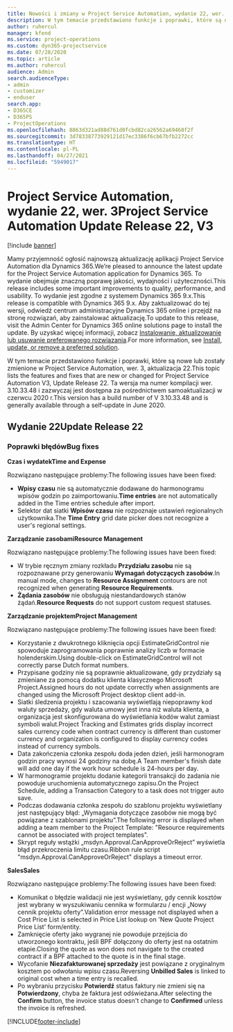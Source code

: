 ```yaml
---
title: Nowości i zmiany w Project Service Automation, wydanie 22, wer. 3
description: W tym temacie przedstawiono funkcje i poprawki, które są dostepne w Project Service Automation, aktualizacja 22, wer. 3.
author: ruhercul
manager: kfend
ms.service: project-operations
ms.custom: dyn365-projectservice
ms.date: 07/28/2020
ms.topic: article
ms.author: ruhercul
audience: Admin
search.audienceType:
- admin
- customizer
- enduser
search.app:
- D365CE
- D365PS
- ProjectOperations
ms.openlocfilehash: 8863d321ad88d761d0fcbd82ca26562a69468f2f
ms.sourcegitcommit: 3d78338773929121d17ec3386f6cb67bfb2272cc
ms.translationtype: HT
ms.contentlocale: pl-PL
ms.lasthandoff: 04/27/2021
ms.locfileid: "5949017"
---
```

# <a name="project-service-automation-update-release-22-v3"></a><span data-ttu-id="01e67-103">Project Service Automation, wydanie 22, wer. 3</span><span class="sxs-lookup"><span data-stu-id="01e67-103">Project Service Automation Update Release 22, V3</span></span>

[!include [banner](../includes/psa-now-project-operations.md)]

<span data-ttu-id="01e67-104">Mamy przyjemność ogłosić najnowszą aktualizację aplikacji Project Service Automation dla Dynamics 365.</span><span class="sxs-lookup"><span data-stu-id="01e67-104">We’re pleased to announce the latest update for the Project Service Automation application for Dynamics 365.</span></span> <span data-ttu-id="01e67-105">To wydanie obejmuje znaczną poprawę jakości, wydajności i użyteczności.</span><span class="sxs-lookup"><span data-stu-id="01e67-105">This release includes some important improvements to quality, performance, and usability.</span></span> <span data-ttu-id="01e67-106">To wydanie jest zgodne z systemem Dynamics 365 9.x.</span><span class="sxs-lookup"><span data-stu-id="01e67-106">This release is compatible with Dynamics 365 9.x.</span></span> <span data-ttu-id="01e67-107">Aby zaktualizować do tej wersji, odwiedź centrum administracyjne Dynamics 365 online i przejdź na stronę rozwiązań, aby zainstalować aktualizację.</span><span class="sxs-lookup"><span data-stu-id="01e67-107">To update to this release, visit the Admin Center for Dynamics 365 online solutions page to install the update.</span></span> <span data-ttu-id="01e67-108">By uzyskać więcej informacji, zobacz [Instalowanie, aktualizowanie lub usuwanie preferowanego rozwiązania](/power-platform/admin/install-remove-preferred-solution).</span><span class="sxs-lookup"><span data-stu-id="01e67-108">For more information, see [Install, update, or remove a preferred solution](/power-platform/admin/install-remove-preferred-solution).</span></span>

<span data-ttu-id="01e67-109">W tym temacie przedstawiono funkcje i poprawki, które są nowe lub zostały zmienione w Project Service Automation, wer. 3, aktualizacja 22.</span><span class="sxs-lookup"><span data-stu-id="01e67-109">This topic lists the features and fixes that are new or changed for Project Service Automation V3, Update Release 22.</span></span> <span data-ttu-id="01e67-110">Ta wersja ma numer kompilacji wer. 3.10.33.48 i zazwyczaj jest dostępna za pośrednictwem samoaktualizacji w czerwcu 2020 r.</span><span class="sxs-lookup"><span data-stu-id="01e67-110">This version has a build number of V 3.10.33.48 and is generally available through a self-update in June 2020.</span></span>

## <a name="update-release-22"></a><span data-ttu-id="01e67-111">Wydanie 22</span><span class="sxs-lookup"><span data-stu-id="01e67-111">Update Release 22</span></span>

### <a name="bug-fixes"></a><span data-ttu-id="01e67-112">Poprawki błędów</span><span class="sxs-lookup"><span data-stu-id="01e67-112">Bug fixes</span></span>



<span data-ttu-id="01e67-113">**Czas i wydatek**</span><span class="sxs-lookup"><span data-stu-id="01e67-113">**Time and Expense**</span></span>

<span data-ttu-id="01e67-114">Rozwiązano następujące problemy:</span><span class="sxs-lookup"><span data-stu-id="01e67-114">The following issues have been fixed:</span></span>

- <span data-ttu-id="01e67-115">**Wpisy czasu** nie są automatycznie dodawane do harmonogramu wpisów godzin po zaimportowaniu.</span><span class="sxs-lookup"><span data-stu-id="01e67-115">**Time entries** are not automatically added in the Time entries schedule after import.</span></span>
- <span data-ttu-id="01e67-116">Selektor dat siatki **Wpisów czasu** nie rozpoznaje ustawień regionalnych użytkownika.</span><span class="sxs-lookup"><span data-stu-id="01e67-116">The **Time Entry** grid date picker does not recognize a user's regional settings.</span></span>

<span data-ttu-id="01e67-117">**Zarządzanie zasobami**</span><span class="sxs-lookup"><span data-stu-id="01e67-117">**Resource Management**</span></span>

<span data-ttu-id="01e67-118">Rozwiązano następujące problemy:</span><span class="sxs-lookup"><span data-stu-id="01e67-118">The following issues have been fixed:</span></span>

- <span data-ttu-id="01e67-119">W trybie ręcznym zmiany rozkładu **Przydziału zasobu** nie są rozpoznawane przy generowaniu **Wymagań dotyczących zasobów**.</span><span class="sxs-lookup"><span data-stu-id="01e67-119">In manual mode, changes to **Resource Assignment** contours are not recognized when generating **Resource Requirements**.</span></span>
- <span data-ttu-id="01e67-120">**Żądania zasobów** nie obsługują niestandardowych stanów żądań.</span><span class="sxs-lookup"><span data-stu-id="01e67-120">**Resource Requests** do not support custom request statuses.</span></span>

<span data-ttu-id="01e67-121">**Zarządzanie projektem**</span><span class="sxs-lookup"><span data-stu-id="01e67-121">**Project Management**</span></span>

<span data-ttu-id="01e67-122">Rozwiązano następujące problemy:</span><span class="sxs-lookup"><span data-stu-id="01e67-122">The following issues have been fixed:</span></span>

- <span data-ttu-id="01e67-123">Korzystanie z dwukrotnego kliknięcia opcji EstimateGridControl nie spowoduje zaprogramowania poprawnie analizy liczb w formacie holenderskim.</span><span class="sxs-lookup"><span data-stu-id="01e67-123">Using double-click on EstimateGridControl will not correctly parse Dutch format numbers.</span></span>
- <span data-ttu-id="01e67-124">Przypisane godziny nie są poprawnie aktualizowane, gdy przydziały są zmieniane za pomocą dodatku klienta klasycznego Microsoft Project.</span><span class="sxs-lookup"><span data-stu-id="01e67-124">Assigned hours do not update correctly when assignments are changed using the Microsoft Project desktop client add-in.</span></span>
- <span data-ttu-id="01e67-125">Siatki śledzenia projektu i szacowania wyświetlają niepoprawny kod waluty sprzedaży, gdy waluta umowy jest inna niż waluta klienta, a organizacja jest skonfigurowana do wyświetlania kodów walut zamiast symboli walut.</span><span class="sxs-lookup"><span data-stu-id="01e67-125">Project Tracking and Estimates grids display incorrect sales currency code when contract currency is different than customer currency and organization is configured to display currency codes instead of currency symbols.</span></span>
- <span data-ttu-id="01e67-126">Data zakończenia członka zespołu doda jeden dzień, jeśli harmonogram godzin pracy wynosi 24 godziny na dobę.</span><span class="sxs-lookup"><span data-stu-id="01e67-126">A Team member's finish date will add one day if the work hour schedule is 24-hours per day.</span></span>
- <span data-ttu-id="01e67-127">W harmonogramie projektu dodanie kategorii transakcji do zadania nie powoduje uruchomienia automatycznego zapisu.</span><span class="sxs-lookup"><span data-stu-id="01e67-127">On the Project Schedule, adding a Transaction Category to a task does not trigger auto save.</span></span>
- <span data-ttu-id="01e67-128">Podczas dodawania członka zespołu do szablonu projektu wyświetlany jest następujący błąd: „Wymagania dotyczące zasobów nie mogą być powiązane z szablonami projektu”.</span><span class="sxs-lookup"><span data-stu-id="01e67-128">The following error is displayed when adding a team member to the Project Template: "Resource requirements cannot be associated with project templates".</span></span> 
- <span data-ttu-id="01e67-129">Skrypt reguły wstążki „msdyn.Approval.CanApproveOrReject” wyświetla błąd przekroczenia limitu czasu.</span><span class="sxs-lookup"><span data-stu-id="01e67-129">Ribbon rule script "msdyn.Approval.CanApproveOrReject" displays a timeout error.</span></span>

<span data-ttu-id="01e67-130">**Sales**</span><span class="sxs-lookup"><span data-stu-id="01e67-130">**Sales**</span></span>

<span data-ttu-id="01e67-131">Rozwiązano następujące problemy:</span><span class="sxs-lookup"><span data-stu-id="01e67-131">The following issues have been fixed:</span></span>

- <span data-ttu-id="01e67-132">Komunikat o błędzie walidacji nie jest wyświetlany, gdy cennik kosztów jest wybrany w wyszukiwaniu cennika w formularzu / encji „Nowy cennik projektu oferty”.</span><span class="sxs-lookup"><span data-stu-id="01e67-132">Validation error message not displayed when a Cost Price List is selected in Price List lookup on 'New Quote Project Price List' form/entity.</span></span>
- <span data-ttu-id="01e67-133">Zamknięcie oferty jako wygranej nie powoduje przejścia do utworzonego kontraktu, jeśli BPF dołączony do oferty jest na ostatnim etapie.</span><span class="sxs-lookup"><span data-stu-id="01e67-133">Closing the quote as won does not navigate to the created contract if a BPF attached to the quote is in the final stage.</span></span>
- <span data-ttu-id="01e67-134">Wycofanie **Niezafakturowanej sprzedaży** jest powiązane z oryginalnym kosztem po odwołaniu wpisu czasu.</span><span class="sxs-lookup"><span data-stu-id="01e67-134">Reversing **Unbilled Sales** is linked to original cost when a time entry is recalled.</span></span>
- <span data-ttu-id="01e67-135">Po wybraniu przycisku **Potwierdź** status faktury nie zmieni się na **Potwierdzony**, chyba że faktura jest odświeżana.</span><span class="sxs-lookup"><span data-stu-id="01e67-135">After selecting the **Confirm** button, the invoice status doesn't change to **Confirmed** unless the invoice is refreshed.</span></span>


[!INCLUDE[footer-include](../includes/footer-banner.md)]